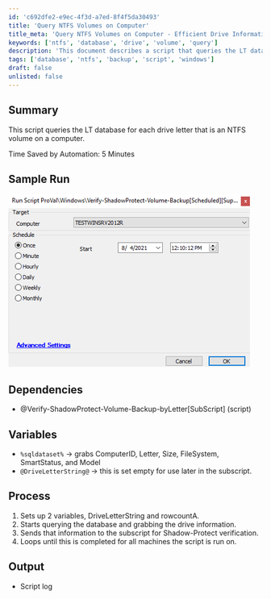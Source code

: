 ```yaml
---
id: 'c692dfe2-e9ec-4f3d-a7ed-8f4f5da30493'
title: 'Query NTFS Volumes on Computer'
title_meta: 'Query NTFS Volumes on Computer - Efficient Drive Information Retrieval'
keywords: ['ntfs', 'database', 'drive', 'volume', 'query']
description: 'This document describes a script that queries the LT database to gather information about NTFS volumes on a computer, including drive letters, sizes, and file systems. The script aims to streamline the process of verifying ShadowProtect backups for each drive, significantly reducing manual effort and time spent on this task.'
tags: ['database', 'ntfs', 'backup', 'script', 'windows']
draft: false
unlisted: false
---
```

## Summary

This script queries the LT database for each drive letter that is an NTFS volume on a computer.

Time Saved by Automation: 5 Minutes

## Sample Run

![Sample Run](../../../static/img/Verify-ShadowProtect-Volume-Backup/image_1.png)

## Dependencies

- @Verify-ShadowProtect-Volume-Backup-byLetter[SubScript] (script)

## Variables

- `%sqldataset%` -> grabs ComputerID, Letter, Size, FileSystem, SmartStatus, and Model
- `@DriveLetterString@` -> this is set empty for use later in the subscript.

## Process

1. Sets up 2 variables, DriveLetterString and rowcountA.
2. Starts querying the database and grabbing the drive information.
3. Sends that information to the subscript for Shadow-Protect verification.
4. Loops until this is completed for all machines the script is run on.

## Output

- Script log







